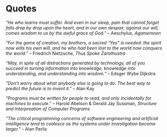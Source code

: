 # Quotes

_"He who learns must suffer. And even in our sleep, pain that cannot forget falls drop by drop upon the heart, and in our own despair, against our will, comes wisdom to us by the awful grace of God."_ – Aeschylus, _Agamemnon_

_"For the game of creation, my brothers, a sacred “Yes” is needed: the spirit now wills his own will, and he who had been lost to the world now conquers the world.”_ – Friedrich Nietzsche, _Thus Spoke Zarathustra_

_“May, in spite of all distractions generated by technology, all of you succeed in turning information into knowledge, knowledge into understanding, and understanding into wisdom.”_ – Edsger Wybe Dijkstra

_"Don't worry about what anybody else is going to do. The best way to predict the future is to invent it."_ – Alan Kay

_"Programs must be written for people to read, and only incidentally for machines to execute."_ – Harold Abelson & Gerald Jay Sussman, _Structure and Interpreation of Computer Programs_

_"The critical programming concerns of software engineering and artificial intelligence tend to coalesce as the systems under investigation become larger."_ – Alan Perlis
